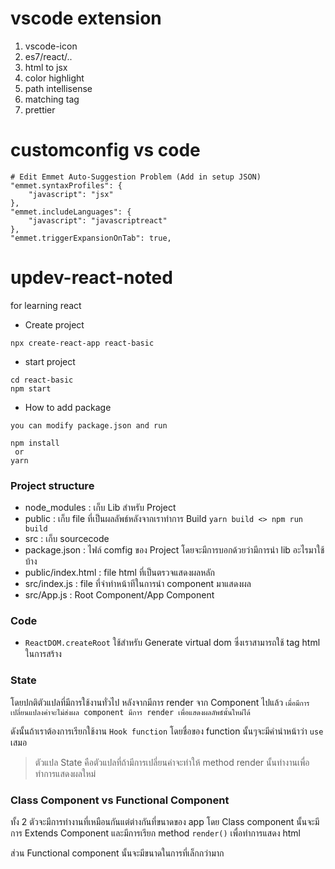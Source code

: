 # vscode extension

1. vscode-icon
2. es7/react/..
3. html to jsx
4. color highlight
5. path intellisense
6. matching tag
7. prettier

# customconfig vs code

```
# Edit Emmet Auto-Suggestion Problem (Add in setup JSON)
"emmet.syntaxProfiles": {
    "javascript": "jsx"
},
"emmet.includeLanguages": {
    "javascript": "javascriptreact"
},
"emmet.triggerExpansionOnTab": true,

```

# updev-react-noted

for learning react

- Create project

```
npx create-react-app react-basic
```

- start project

```
cd react-basic
npm start
```

- How to add package

```
you can modify package.json and run

npm install
 or
yarn

```

### Project structure

- node_modules : เก็บ Lib สำหรับ Project
- public : เก็บ file ที่เป็นผลลัพธ์หลังจากเราทำการ Build `yarn build <> npm run build`
- src : เก็บ sourcecode
- package.json : ไฟล์ comfig ของ Project โดยจะมีการบอกด้วยว่ามีการนำ lib อะไรมาใช้บ้าง
- public/index.html : file html ที่เป็นตรวจแสดงผลหลัก
- src/index.js : file ที่จำทำหน้าทีในการนำ component มาแสดงผล
- src/App.js : Root Component/App Component

### Code

- `ReactDOM.createRoot` ใช้สำหรับ Generate virtual dom ซึ่งเราสามารถใช้ tag html ในการสร้าง

### State

โดยปกติตัวแปลที่มีการใช้งานทั่วไป หลังจากมีการ render จาก Component ไปแล้ว `เมื่อมีการเปลี่ยนแปลงค่าจะไม่ส่งผล component มีการ render เพื่อแสดงผลลัพธ์นั้นใหม่ได้`

ดังนั้นถ้าเราต้องการเรียกใช้งาน `Hook function` โดยชื่อของ function นั้นๆจะมีคำนำหน้าว่า `use` เสมอ

> ตัวแปล State คือตัวแปลที่ถ้ามีการเปลี่ยนค่าจะทำให้ method render นั้นทำงานเพื่อทำการแสดงผลใหม่

### Class Component vs Functional Component

ทั้ง 2 ตัวจะมีการทำงานที่เหมือนกันแต่ต่างกันที่ขนาดของ app โดย Class component นั้นจะมีการ Extends Component และมีการเรียก method `render()` เพื่อทำการแสดง html

ส่วน Functional component นั้นจะมีขนาดในการที่เล็กกว่ามาก
